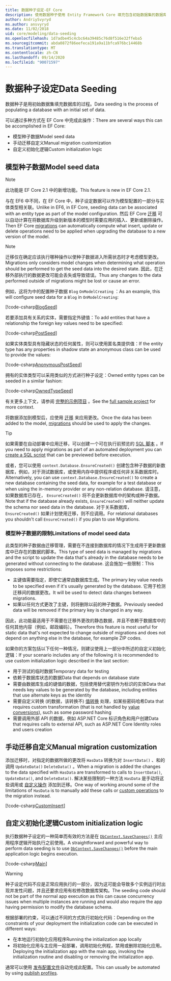 ```yaml
---
title: 数据种子设定-EF Core
description: 使用数据种子使用 Entity Framework Core 填充包含初始数据集的数据库
author: AndriySvyryd
ms.author: ansvyryd
ms.date: 11/02/2018
uid: core/modeling/data-seeding
ms.openlocfilehash: 1d7adbe45c4cbc64a39485c76d8f516e32ffeba5
ms.sourcegitcommit: abda0872f86eefeca191a9a11bfca976bc14468b
ms.translationtype: MT
ms.contentlocale: zh-CN
ms.lasthandoff: 09/14/2020
ms.locfileid: "90071597"
---
```

# <a name="data-seeding"></a><span data-ttu-id="73402-103">数据种子设定</span><span class="sxs-lookup"><span data-stu-id="73402-103">Data Seeding</span></span>

<span data-ttu-id="73402-104">数据种子是用初始数据集填充数据库的过程。</span><span class="sxs-lookup"><span data-stu-id="73402-104">Data seeding is the process of populating a database with an initial set of data.</span></span>

<span data-ttu-id="73402-105">可以通过多种方式在 EF Core 中完成此操作：</span><span class="sxs-lookup"><span data-stu-id="73402-105">There are several ways this can be accomplished in EF Core:</span></span>

* <span data-ttu-id="73402-106">模型种子数据</span><span class="sxs-lookup"><span data-stu-id="73402-106">Model seed data</span></span>
* <span data-ttu-id="73402-107">手动迁移自定义</span><span class="sxs-lookup"><span data-stu-id="73402-107">Manual migration customization</span></span>
* <span data-ttu-id="73402-108">自定义初始化逻辑</span><span class="sxs-lookup"><span data-stu-id="73402-108">Custom initialization logic</span></span>

## <a name="model-seed-data"></a><span data-ttu-id="73402-109">模型种子数据</span><span class="sxs-lookup"><span data-stu-id="73402-109">Model seed data</span></span>

> [!NOTE]
> <span data-ttu-id="73402-110">此功能是 EF Core 2.1 中的新增功能。</span><span class="sxs-lookup"><span data-stu-id="73402-110">This feature is new in EF Core 2.1.</span></span>

<span data-ttu-id="73402-111">与在 EF6 中不同，在 EF Core 中，种子设定数据可以作为模型配置的一部分与实体类型相关联。</span><span class="sxs-lookup"><span data-stu-id="73402-111">Unlike in EF6, in EF Core, seeding data can be associated with an entity type as part of the model configuration.</span></span> <span data-ttu-id="73402-112">然后 EF Core [迁移](xref:core/managing-schemas/migrations/index) 可以自动计算在将数据库升级到新版本的模型时需要应用的插入、更新或删除操作。</span><span class="sxs-lookup"><span data-stu-id="73402-112">Then EF Core [migrations](xref:core/managing-schemas/migrations/index) can automatically compute what insert, update or delete operations need to be applied when upgrading the database to a new version of the model.</span></span>

> [!NOTE]
> <span data-ttu-id="73402-113">迁移仅在确定应该执行哪种操作以使种子数据进入所需状态时才考虑模型更改。</span><span class="sxs-lookup"><span data-stu-id="73402-113">Migrations only considers model changes when determining what operation should be performed to get the seed data into the desired state.</span></span> <span data-ttu-id="73402-114">因此，在迁移外部执行的数据更改可能会丢失或导致错误。</span><span class="sxs-lookup"><span data-stu-id="73402-114">Thus any changes to the data performed outside of migrations might be lost or cause an error.</span></span>

<span data-ttu-id="73402-115">例如，这将为中的配置种子数据 `Blog` `OnModelCreating` ：</span><span class="sxs-lookup"><span data-stu-id="73402-115">As an example, this will configure seed data for a `Blog` in `OnModelCreating`:</span></span>

[!code-csharp[BlogSeed](../../../samples/core/Modeling/DataSeeding/DataSeedingContext.cs?name=BlogSeed)]

<span data-ttu-id="73402-116">若要添加具有关系的实体，需要指定外键值：</span><span class="sxs-lookup"><span data-stu-id="73402-116">To add entities that have a relationship the foreign key values need to be specified:</span></span>

[!code-csharp[PostSeed](../../../samples/core/Modeling/DataSeeding/DataSeedingContext.cs?name=PostSeed)]

<span data-ttu-id="73402-117">如果实体类型具有隐藏状态的任何属性，则可以使用匿名类提供值：</span><span class="sxs-lookup"><span data-stu-id="73402-117">If the entity type has any properties in shadow state an anonymous class can be used to provide the values:</span></span>

[!code-csharp[AnonymousPostSeed](../../../samples/core/Modeling/DataSeeding/DataSeedingContext.cs?name=AnonymousPostSeed)]

<span data-ttu-id="73402-118">拥有的实体类型可以采用类似的方式进行种子设定：</span><span class="sxs-lookup"><span data-stu-id="73402-118">Owned entity types can be seeded in a similar fashion:</span></span>

[!code-csharp[OwnedTypeSeed](../../../samples/core/Modeling/DataSeeding/DataSeedingContext.cs?name=OwnedTypeSeed)]

<span data-ttu-id="73402-119">有关更多上下文，请参阅 [完整的示例项目](https://github.com/dotnet/EntityFramework.Docs/tree/master/samples/core/Modeling/DataSeeding) 。</span><span class="sxs-lookup"><span data-stu-id="73402-119">See the [full sample project](https://github.com/dotnet/EntityFramework.Docs/tree/master/samples/core/Modeling/DataSeeding) for more context.</span></span>

<span data-ttu-id="73402-120">将数据添加到模型后，应使用 [迁移](xref:core/managing-schemas/migrations/index) 来应用更改。</span><span class="sxs-lookup"><span data-stu-id="73402-120">Once the data has been added to the model, [migrations](xref:core/managing-schemas/migrations/index) should be used to apply the changes.</span></span>

> [!TIP]
> <span data-ttu-id="73402-121">如果需要在自动部署中应用迁移，可以创建一个可在执行前预览的 [SQL 脚本](xref:core/managing-schemas/migrations/index#generate-sql-scripts) 。</span><span class="sxs-lookup"><span data-stu-id="73402-121">If you need to apply migrations as part of an automated deployment you can [create a SQL script](xref:core/managing-schemas/migrations/index#generate-sql-scripts) that can be previewed before execution.</span></span>

<span data-ttu-id="73402-122">或者，您可以使用 `context.Database.EnsureCreated()` 创建包含种子数据的新数据库，例如，对于测试数据库，或使用内存中提供程序或任何非关系数据库时。</span><span class="sxs-lookup"><span data-stu-id="73402-122">Alternatively, you can use `context.Database.EnsureCreated()` to create a new database containing the seed data, for example for a test database or when using the in-memory provider or any non-relation database.</span></span> <span data-ttu-id="73402-123">请注意，如果数据库已存在， `EnsureCreated()` 将不会更新数据库中的架构或种子数据。</span><span class="sxs-lookup"><span data-stu-id="73402-123">Note that if the database already exists, `EnsureCreated()` will neither update the schema nor seed data in the database.</span></span> <span data-ttu-id="73402-124">对于关系数据库， `EnsureCreated()` 如果计划使用迁移，则不应调用。</span><span class="sxs-lookup"><span data-stu-id="73402-124">For relational databases you shouldn't call `EnsureCreated()` if you plan to use Migrations.</span></span>

### <a name="limitations-of-model-seed-data"></a><span data-ttu-id="73402-125">模型种子数据的限制</span><span class="sxs-lookup"><span data-stu-id="73402-125">Limitations of model seed data</span></span>

<span data-ttu-id="73402-126">此类型的种子数据由迁移管理，需要在不连接到数据库的情况下生成用于更新数据库中已存在的数据的脚本。</span><span class="sxs-lookup"><span data-stu-id="73402-126">This type of seed data is managed by migrations and the script to update the data that's already in the database needs to be generated without connecting to the database.</span></span> <span data-ttu-id="73402-127">这会施加一些限制：</span><span class="sxs-lookup"><span data-stu-id="73402-127">This imposes some restrictions:</span></span>

* <span data-ttu-id="73402-128">主键值需要指定，即使它通常由数据库生成。</span><span class="sxs-lookup"><span data-stu-id="73402-128">The primary key value needs to be specified even if it's usually generated by the database.</span></span> <span data-ttu-id="73402-129">它用于检测迁移间的数据更改。</span><span class="sxs-lookup"><span data-stu-id="73402-129">It will be used to detect data changes between migrations.</span></span>
* <span data-ttu-id="73402-130">如果以任何方式更改了主键，则将删除以前的种子数据。</span><span class="sxs-lookup"><span data-stu-id="73402-130">Previously seeded data will be removed if the primary key is changed in any way.</span></span>

<span data-ttu-id="73402-131">因此，此功能最适用于不需要在迁移外更改的静态数据，并且不依赖于数据库中的任何其他内容（例如，邮政编码）。</span><span class="sxs-lookup"><span data-stu-id="73402-131">Therefore this feature is most useful for static data that's not expected to change outside of migrations and does not depend on anything else in the database, for example ZIP codes.</span></span>

<span data-ttu-id="73402-132">如果你的方案包括以下任何一种情况，则建议使用上一部分中所述的自定义初始化逻辑：</span><span class="sxs-lookup"><span data-stu-id="73402-132">If your scenario includes any of the following it is recommended to use custom initialization logic described in the last section:</span></span>

* <span data-ttu-id="73402-133">用于测试的临时数据</span><span class="sxs-lookup"><span data-stu-id="73402-133">Temporary data for testing</span></span>
* <span data-ttu-id="73402-134">依赖于数据库状态的数据</span><span class="sxs-lookup"><span data-stu-id="73402-134">Data that depends on database state</span></span>
* <span data-ttu-id="73402-135">需要由数据库生成的键值的数据，包括使用替代密钥作为标识的实体</span><span class="sxs-lookup"><span data-stu-id="73402-135">Data that needs key values to be generated by the database, including entities that use alternate keys as the identity</span></span>
* <span data-ttu-id="73402-136">需要自定义转换 (的数据，该转换不) [值转换](xref:core/modeling/value-conversions) 处理，如某些密码哈希</span><span class="sxs-lookup"><span data-stu-id="73402-136">Data that requires custom transformation (that is not handled by [value conversions](xref:core/modeling/value-conversions)), such as some password hashing</span></span>
* <span data-ttu-id="73402-137">需要调用外部 API 的数据，例如 ASP.NET Core 标识角色和用户创建</span><span class="sxs-lookup"><span data-stu-id="73402-137">Data that requires calls to external API, such as ASP.NET Core Identity roles and users creation</span></span>

## <a name="manual-migration-customization"></a><span data-ttu-id="73402-138">手动迁移自定义</span><span class="sxs-lookup"><span data-stu-id="73402-138">Manual migration customization</span></span>

<span data-ttu-id="73402-139">添加迁移时，对指定的数据所做的更改将 `HasData` 转换为对 `InsertData()` 、和的调用 `UpdateData()` `DeleteData()` 。</span><span class="sxs-lookup"><span data-stu-id="73402-139">When a migration is added the changes to the data specified with `HasData` are transformed to calls to `InsertData()`, `UpdateData()`, and `DeleteData()`.</span></span> <span data-ttu-id="73402-140">解决某些限制的一种方法 `HasData` 是手动将这些调用或 [自定义操作](xref:core/managing-schemas/migrations/operations) 添加到迁移。</span><span class="sxs-lookup"><span data-stu-id="73402-140">One way of working around some of the limitations of `HasData` is to manually add these calls or [custom operations](xref:core/managing-schemas/migrations/operations) to the migration instead.</span></span>

[!code-csharp[CustomInsert](../../../samples/core/Modeling/DataSeeding/Migrations/20181102235626_Initial.cs?name=CustomInsert)]

## <a name="custom-initialization-logic"></a><span data-ttu-id="73402-141">自定义初始化逻辑</span><span class="sxs-lookup"><span data-stu-id="73402-141">Custom initialization logic</span></span>

<span data-ttu-id="73402-142">执行数据种子设定的一种简单而有效的方法是在 [`DbContext.SaveChanges()`](xref:core/saving/index) 主应用程序逻辑开始执行之前使用。</span><span class="sxs-lookup"><span data-stu-id="73402-142">A straightforward and powerful way to perform data seeding is to use [`DbContext.SaveChanges()`](xref:core/saving/index) before the main application logic begins execution.</span></span>

[!code-csharp[Main](../../../samples/core/Modeling/DataSeeding/Program.cs?name=CustomSeeding)]

> [!WARNING]
> <span data-ttu-id="73402-143">种子设定代码不应是正常应用执行的一部分，因为这可能会导致多个实例运行时出现并发性问题，并且还要求应用有权修改数据库架构。</span><span class="sxs-lookup"><span data-stu-id="73402-143">The seeding code should not be part of the normal app execution as this can cause concurrency issues when multiple instances are running and would also require the app having permission to modify the database schema.</span></span>

<span data-ttu-id="73402-144">根据部署的约束，可以通过不同的方式执行初始化代码：</span><span class="sxs-lookup"><span data-stu-id="73402-144">Depending on the constraints of your deployment the initialization code can be executed in different ways:</span></span>

* <span data-ttu-id="73402-145">在本地运行初始化应用程序</span><span class="sxs-lookup"><span data-stu-id="73402-145">Running the initialization app locally</span></span>
* <span data-ttu-id="73402-146">将初始化应用与主应用一起部署，调用初始化例程，禁用或删除初始化应用。</span><span class="sxs-lookup"><span data-stu-id="73402-146">Deploying the initialization app with the main app, invoking the initialization routine and disabling or removing the initialization app.</span></span>

<span data-ttu-id="73402-147">通常可以使用 [发布配置文件](/aspnet/core/host-and-deploy/visual-studio-publish-profiles)自动完成此配置。</span><span class="sxs-lookup"><span data-stu-id="73402-147">This can usually be automated by using [publish profiles](/aspnet/core/host-and-deploy/visual-studio-publish-profiles).</span></span>
